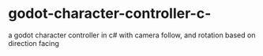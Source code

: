 # godot-character-controller-c-
a godot character controller in c# with camera follow, and rotation based on direction facing

